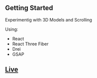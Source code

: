 ## Getting Started

Experimentig with 3D Models and Scrolling

Using:
-  React
-  React Three Fiber
-  Drei
-  GSAP

## [Live](https://ferrari-nico-bt.vercel.app/)
